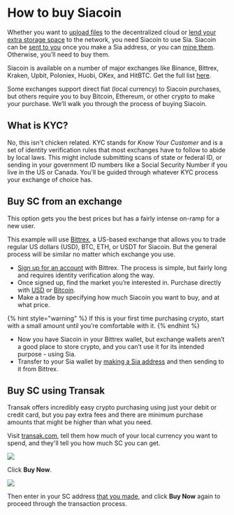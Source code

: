# How to buy Siacoin

Whether you want to [upload files](../../../renting/siaui/managing-your-files.md#uploading) to the decentralized cloud or [lend your extra storage space](../../../hosting/about-hosting-on-sia.md) to the network, you need Siacoin to use Sia. Siacoin can be [sent to you](../../../your-wallet/wallet-setup/sia-ui/how-to-make-a-sia-address.md) once you make a Sia address, or you can [mine them](broken-reference/). Otherwise, you’ll need to buy them.

Siacoin is available on a number of major exchanges like Binance, Bittrex, Kraken, Upbit, Poloniex, Huobi, OKex, and HitBTC. Get the full list [here](https://airtable.com/shrq4MSLNxinvnaR7).

Some exchanges support direct fiat (local currency) to Siacoin purchases, but others require you to buy Bitcoin, Ethereum, or other crypto to make your purchase. We’ll walk you through the process of buying Siacoin.

## What is KYC?

No, this isn't chicken related. KYC stands for _Know Your Customer_ and is a set of identity verification rules that most exchanges have to follow to abide by local laws. This might include submitting scans of state or federal ID, or sending in your government ID numbers like a Social Security Number if you live in the US or Canada. You'll be guided through whatever KYC process your exchange of choice has.

## Buy SC from an exchange

This option gets you the best prices but has a fairly intense on-ramp for a new user.

This example will use [Bittrex](https://bittrex.com), a US-based exchange that allows you to trade regular US dollars (USD), BTC, ETH, or USDT for Siacoin. But the general process will be similar no matter which exchange you use.

* [Sign up for an account](https://bittrex.zendesk.com/hc/en-us/articles/115005329167-Creating-a-Bittrex-Account-and-Performing-Verification) with Bittrex. The process is simple, but fairly long and requires identity verification along the way.
* Once signed up, find the market you’re interested in. Purchase directly with [USD](https://bittrex.com/Market/Index?MarketName=USD-SC) or [Bitcoin](https://bittrex.com/Market/Index?MarketName=BTC-SC).
* Make a trade by specifying how much Siacoin you want to buy, and at what price.

{% hint style="warning" %}
If this is your first time purchasing crypto, start with a small amount until you’re comfortable with it.
{% endhint %}

* Now you have Siacoin in your Bittrex wallet, but exchange wallets aren’t a good place to store crypto, and you can’t use it for its intended purpose - using Sia.
* Transfer to your Sia wallet by [making a Sia address](how-to-buy-siacoins.md) and then sending to it from Bittrex.

## Buy SC using Transak

Transak offers incredibly easy crypto purchasing using just your debit or credit card, but you pay extra fees and there are minimum purchase amounts that might be higher than what you need.

Visit [transak.com](https://transak.com), tell them how much of your local currency you want to spend, and they'll tell you how much SC you can get.

![](../../../.gitbook/assets/transak-widget.png)

Click **Buy Now**.

![](../../../.gitbook/assets/transak-widget-2.png)

Then enter in your SC address [that you made](../../../your-wallet/wallet-setup/sia-ui/how-to-make-a-sia-address.md), and click **Buy Now** again to proceed through the transaction process.
